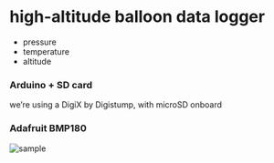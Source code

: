 # high-altitude balloon data logger

* pressure
* temperature
* altitude

### Arduino + SD card

we’re using a DigiX by Digistump, with microSD onboard

### Adafruit BMP180

![sample](https://raw.github.com/PacificSpaceflight/Balloon/master/sensor.jpg)